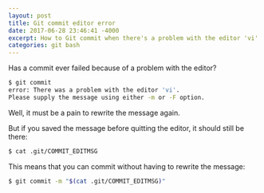 ```yaml
---
layout: post
title: Git commit editor error
date: 2017-06-28 23:46:41 -4000
excerpt: How to Git commit when there's a problem with the editor 'vi'.
categories: git bash
---
```


Has a commit ever failed because of a problem with the editor?

```sh
$ git commit
error: There was a problem with the editor 'vi'.
Please supply the message using either -m or -F option.
```

Well, it must be a pain to rewrite the message again.

But if you saved the message before quitting the editor, it should still be there:

```sh
$ cat .git/COMMIT_EDITMSG
```

This means that you can commit without having to rewrite the message:

```sh
$ git commit -m "$(cat .git/COMMIT_EDITMSG)"
```
